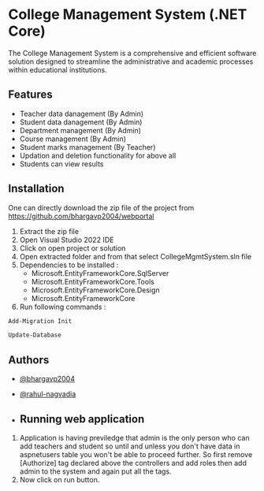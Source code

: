 # College Management System (.NET Core)

The College Management System is a comprehensive and efficient software solution designed to streamline the administrative and academic processes within educational institutions.  

## Features

- Teacher data danagement (By Admin)
- Student data danagement (By Admin)
- Department management (By Admin)
- Course management (By Admin)
- Student marks management (By Teacher)
- Updation and deletion functionality for above all
- Students can view results


## Installation

One can directly download the zip file of the project from https://github.com/bhargavp2004/webportal

1) Extract the zip file
2) Open Visual Studio 2022 IDE
3) Click on open project or solution
4) Open extracted folder and from that select CollegeMgmtSystem.sln file
5) Dependencies to be installed :
   - Microsoft.EntityFrameworkCore.SqlServer
   - Microsoft.EntityFrameworkCore.Tools
   - Microsoft.EntityFrameworkCore.Design
   - Microsoft.EntityFrameworkCore
6) Run following commands :
```bash
Add-Migration Init 
```
```bash
Update-Database
```


 ## Authors

- [@bhargavp2004](https://github.com/bhargavp2004)
- [@rahul-nagvadia](https://github.com/rahul-nagvadia)

- ## Running web application

1) Application is having previledge that admin is the only person who can add teachers and student so until and unless you don't have data in aspnetusers table you won't be able to proceed further. So first remove [Authorize] tag declared above the controllers and add roles then add admin to the system and again put all the tags.
2) Now click on run button.
